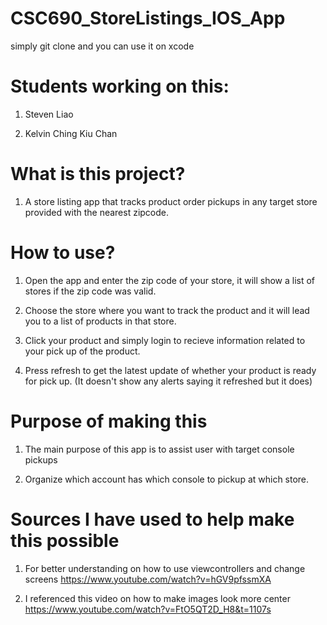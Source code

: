 # CSC690_StoreListings_IOS_App

simply git clone and you can use it on xcode

# Students working on this:

1. Steven Liao

2. Kelvin Ching Kiu Chan

# What is this project?

1. A store listing app that tracks product order pickups in any target store provided with the nearest zipcode.

# How to use?

1. Open the app and enter the zip code of your store, it will show a list of stores if the zip code was valid.

2. Choose the store where you want to track the product and it will lead you to a list of products in that store.

3. Click your product and simply login to recieve information related to your pick up of the product. 

4. Press refresh to get the latest update of whether your product is ready for pick up. (It doesn't show any alerts saying it refreshed but it does)

# Purpose of making this

1. The main purpose of this app is to assist user with target console pickups

2. Organize which account has which console to pickup at which store.

# Sources I have used to help make this possible

1. For better understanding on how to use viewcontrollers and change screens
https://www.youtube.com/watch?v=hGV9pfssmXA

2. I referenced this video on how to make images look more center
https://www.youtube.com/watch?v=FtO5QT2D_H8&t=1107s




